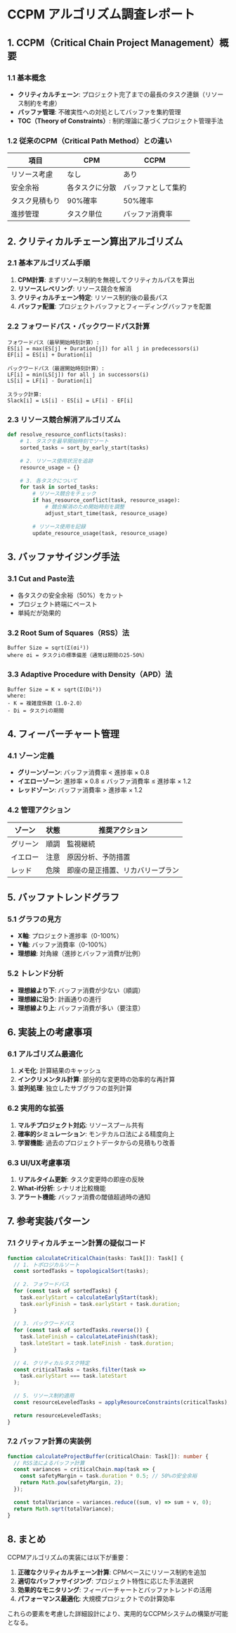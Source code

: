 # CCPM アルゴリズム調査レポート

## 1. CCPM（Critical Chain Project Management）概要

### 1.1 基本概念
- **クリティカルチェーン**: プロジェクト完了までの最長のタスク連鎖（リソース制約を考慮）
- **バッファ管理**: 不確実性への対処としてバッファを集約管理
- **TOC（Theory of Constraints）**: 制約理論に基づくプロジェクト管理手法

### 1.2 従来のCPM（Critical Path Method）との違い
| 項目 | CPM | CCPM |
|------|-----|------|
| リソース考慮 | なし | あり |
| 安全余裕 | 各タスクに分散 | バッファとして集約 |
| タスク見積もり | 90%確率 | 50%確率 |
| 進捗管理 | タスク単位 | バッファ消費率 |

## 2. クリティカルチェーン算出アルゴリズム

### 2.1 基本アルゴリズム手順
1. **CPM計算**: まずリソース制約を無視してクリティカルパスを算出
2. **リソースレベリング**: リソース競合を解消
3. **クリティカルチェーン特定**: リソース制約後の最長パス
4. **バッファ配置**: プロジェクトバッファとフィーディングバッファを配置

### 2.2 フォワードパス・バックワードパス計算
```
フォワードパス（最早開始時刻計算）:
ES[i] = max(ES[j] + Duration[j]) for all j in predecessors(i)
EF[i] = ES[i] + Duration[i]

バックワードパス（最遅開始時刻計算）:
LF[i] = min(LS[j]) for all j in successors(i)
LS[i] = LF[i] - Duration[i]

スラック計算:
Slack[i] = LS[i] - ES[i] = LF[i] - EF[i]
```

### 2.3 リソース競合解消アルゴリズム
```python
def resolve_resource_conflicts(tasks):
    # 1. タスクを最早開始時刻でソート
    sorted_tasks = sort_by_early_start(tasks)
    
    # 2. リソース使用状況を追跡
    resource_usage = {}
    
    # 3. 各タスクについて
    for task in sorted_tasks:
        # リソース競合をチェック
        if has_resource_conflict(task, resource_usage):
            # 競合解消のため開始時刻を調整
            adjust_start_time(task, resource_usage)
        
        # リソース使用を記録
        update_resource_usage(task, resource_usage)
```

## 3. バッファサイジング手法

### 3.1 Cut and Paste法
- 各タスクの安全余裕（50%）をカット
- プロジェクト終端にペースト
- 単純だが効果的

### 3.2 Root Sum of Squares（RSS）法
```
Buffer Size = sqrt(Σ(σi²))
where σi = タスクiの標準偏差（通常は期間の25-50%）
```

### 3.3 Adaptive Procedure with Density（APD）法
```
Buffer Size = K × sqrt(Σ(Di²))
where:
- K = 複雑度係数（1.0-2.0）
- Di = タスクiの期間
```

## 4. フィーバーチャート管理

### 4.1 ゾーン定義
- **グリーンゾーン**: バッファ消費率 < 進捗率 × 0.8
- **イエローゾーン**: 進捗率 × 0.8 ≤ バッファ消費率 ≤ 進捗率 × 1.2
- **レッドゾーン**: バッファ消費率 > 進捗率 × 1.2

### 4.2 管理アクション
| ゾーン | 状態 | 推奨アクション |
|--------|------|----------------|
| グリーン | 順調 | 監視継続 |
| イエロー | 注意 | 原因分析、予防措置 |
| レッド | 危険 | 即座の是正措置、リカバリープラン |

## 5. バッファトレンドグラフ

### 5.1 グラフの見方
- **X軸**: プロジェクト進捗率（0-100%）
- **Y軸**: バッファ消費率（0-100%）
- **理想線**: 対角線（進捗とバッファ消費が比例）

### 5.2 トレンド分析
- **理想線より下**: バッファ消費が少ない（順調）
- **理想線に沿う**: 計画通りの進行
- **理想線より上**: バッファ消費が多い（要注意）

## 6. 実装上の考慮事項

### 6.1 アルゴリズム最適化
1. **メモ化**: 計算結果のキャッシュ
2. **インクリメンタル計算**: 部分的な変更時の効率的な再計算
3. **並列処理**: 独立したサブグラフの並列計算

### 6.2 実用的な拡張
1. **マルチプロジェクト対応**: リソースプール共有
2. **確率的シミュレーション**: モンテカルロ法による精度向上
3. **学習機能**: 過去のプロジェクトデータからの見積もり改善

### 6.3 UI/UX考慮事項
1. **リアルタイム更新**: タスク変更時の即座の反映
2. **What-if分析**: シナリオ比較機能
3. **アラート機能**: バッファ消費の閾値超過時の通知

## 7. 参考実装パターン

### 7.1 クリティカルチェーン計算の疑似コード
```typescript
function calculateCriticalChain(tasks: Task[]): Task[] {
  // 1. トポロジカルソート
  const sortedTasks = topologicalSort(tasks);
  
  // 2. フォワードパス
  for (const task of sortedTasks) {
    task.earlyStart = calculateEarlyStart(task);
    task.earlyFinish = task.earlyStart + task.duration;
  }
  
  // 3. バックワードパス
  for (const task of sortedTasks.reverse()) {
    task.lateFinish = calculateLateFinish(task);
    task.lateStart = task.lateFinish - task.duration;
  }
  
  // 4. クリティカルタスク特定
  const criticalTasks = tasks.filter(task => 
    task.earlyStart === task.lateStart
  );
  
  // 5. リソース制約適用
  const resourceLeveledTasks = applyResourceConstraints(criticalTasks);
  
  return resourceLeveledTasks;
}
```

### 7.2 バッファ計算の実装例
```typescript
function calculateProjectBuffer(criticalChain: Task[]): number {
  // RSS法によるバッファ計算
  const variances = criticalChain.map(task => {
    const safetyMargin = task.duration * 0.5; // 50%の安全余裕
    return Math.pow(safetyMargin, 2);
  });
  
  const totalVariance = variances.reduce((sum, v) => sum + v, 0);
  return Math.sqrt(totalVariance);
}
```

## 8. まとめ

CCPMアルゴリズムの実装には以下が重要：

1. **正確なクリティカルチェーン計算**: CPMベースにリソース制約を追加
2. **適切なバッファサイジング**: プロジェクト特性に応じた手法選択
3. **効果的なモニタリング**: フィーバーチャートとバッファトレンドの活用
4. **パフォーマンス最適化**: 大規模プロジェクトでの計算効率

これらの要素を考慮した詳細設計により、実用的なCCPMシステムの構築が可能となる。